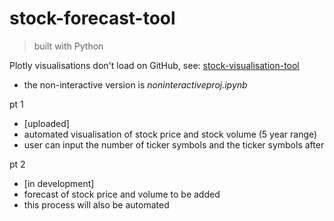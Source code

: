 # stock-forecast-tool

> built with Python

Plotly visualisations don't load on GitHub, see: [stock-visualisation-tool](https://nbviewer.org/github/darrenlxu/stock-forecast-tool/blob/main/proj.ipynb)

- the non-interactive version is <i>noninteractiveproj.ipynb</i> 

pt 1 

- [uploaded]
- automated visualisation of stock price and stock volume (5 year range)
- user can input the number of ticker symbols and the ticker symbols after 

pt 2

- [in development]
- forecast of stock price and volume to be added
- this process will also be automated
